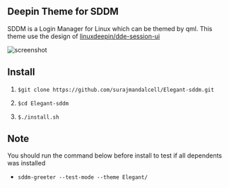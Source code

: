 ## Deepin Theme for SDDM

SDDM is a Login Manager for Linux which can be themed by qml. This theme use the design of [linuxdeepin/dde-session-ui](https://github.com/linuxdeepin/dde-session-ui)


![screenshot](https://github.com/surajmandalcell/Elegant-sddm/blob/master/Elegant/preview.png?raw=true)

## Install
1. `$git clone https://github.com/surajmandalcell/Elegant-sddm.git`

2. `$cd Elegant-sddm`

3. `$./install.sh`

## Note

You should run the command below before install to test if all dependents was installed

- `sddm-greeter --test-mode --theme Elegant/`
